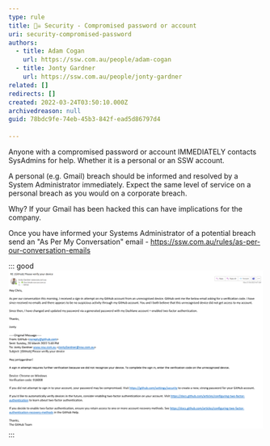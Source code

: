 ```yaml
---
type: rule
title: 🔑☠️ Security - Compromised password or account
uri: security-compromised-password
authors:
  - title: Adam Cogan
    url: https://ssw.com.au/people/adam-cogan
  - title: Jonty Gardner
    url: https://ssw.com.au/people/jonty-gardner
related: []
redirects: []
created: 2022-03-24T03:50:10.000Z
archivedreason: null
guid: 78bdc9fe-74eb-45b3-842f-ead5d86797d4

---
```



Anyone with a compromised password or account IMMEDIATELY contacts SysAdmins for help. Whether it is a personal or an SSW account.

A personal (e.g. Gmail) breach should be informed and resolved by a System Administrator immediately. Expect the same level of service on a personal breach as you would on a corporate breach.

Why? If your Gmail has been hacked this can have implications for the company.

Once you have informed your Systems Administrator of a potential breach send an "As Per My Conversation" email - https://ssw.com.au/rules/as-per-our-conversation-emails

::: good
![Figure: Informing SysAdmins of a potential breach and sending an "As Per My Conversation" Email](SugarLearning-Email-Passwords.png)
:::

